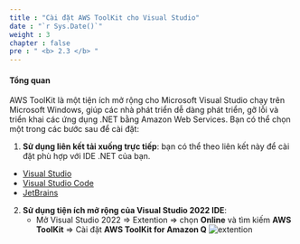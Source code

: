 ```yaml
---
title : "Cài đặt AWS ToolKit cho Visual Studio"
date : "`r Sys.Date()`"
weight : 3
chapter : false
pre : " <b> 2.3 </b> "
---
```


#### Tổng quan

AWS ToolKit là một tiện ích mở rộng cho Microsoft Visual Studio chạy trên Microsoft Windows, giúp các nhà phát triển dễ dàng phát triển, gỡ lỗi và triển khai các ứng dụng .NET bằng Amazon Web Services. Bạn có thể chọn một trong các bước sau để cài đặt:

1. **Sử dụng liên kết tải xuống trực tiếp**: bạn có thể theo liên kết này để cài đặt phù hợp với IDE .NET của bạn.
- [Visual Studio](https://aws.amazon.com/vi/visualstudiocode/)
- [Visual Studio Code](https://aws.amazon.com/vi/visualstudio/)
- [JetBrains](https://docs.aws.amazon.com/toolkit-for-jetbrains/latest/userguide/setup-toolkit.html)

2. **Sử dụng tiện ích mở rộng của Visual Studio 2022 IDE**:
   - Mở Visual Studio 2022 => Extention => chọn **Online** và tìm kiếm **AWS ToolKit** => Cài đặt **AWS ToolKit for Amazon Q**
   ![extention](/images/2-prerequisite/2.4-download-aws-toolkit/toolkid-download.jpg?width=60pc)
